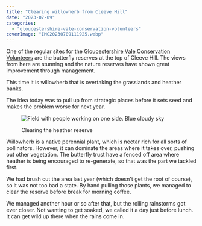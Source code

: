 ```yaml
---
title: "Clearing willowherb from Cleeve Hill"
date: "2023-07-09"
categories: 
  - "gloucestershire-vale-conservation-volunteers"
coverImage: "IMG20230709111925.webp"
---
```


One of the regular sites for the [Gloucestershire Vale Conservation Volunteers](http://www.gvcv.org.uk/) are the butterfly reserves at the top of Cleeve Hill. The views from here are stunning and the nature reserves have shown great improvement through management.

This time it is willowherb that is overtaking the grasslands and heather banks.

The idea today was to pull up from strategic places before it sets seed and makes the problem worse for next year.

<figure>

![Field with people working on one side. Blue cloudy sky](images/IMG20230709111856-1024x577.webp)

<figcaption>

Clearing the heather reserve

</figcaption>

</figure>

Willowherb is a native perennial plant, which is nectar rich for all sorts of pollinators. However, it can dominate the areas where it takes over, pushing out other vegetation. The butterfly trust have a fenced off area where heather is being encouraged to re-generate, so that was the part we tackled first.

We had brush cut the area last year (which doesn't get the root of course), so it was not too bad a state. By hand pulling those plants, we managed to clear the reserve before break for morning coffee.

We managed another hour or so after that, but the rolling rainstorms got ever closer. Not wanting to get soaked, we called it a day just before lunch. It can get wild up there when the rains come in.
